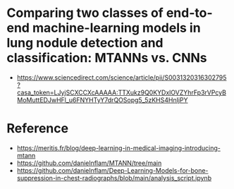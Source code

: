 # Comparing two classes of end-to-end machine-learning models in lung nodule detection and classification: MTANNs vs. CNNs
- https://www.sciencedirect.com/science/article/pii/S0031320316302795?casa_token=LJyjSCXCCXcAAAAA:TTXukz9Q0KYDxlOVZYhrFp3rVPcyBMoMuttEDJwHFl_u6FNYHTyY7drQOSopg5_5zKHS4HnIjPY

# Reference
- https://meritis.fr/blog/deep-learning-in-medical-imaging-introducing-mtann
- https://github.com/danielnflam/MTANN/tree/main
- https://github.com/danielnflam/Deep-Learning-Models-for-bone-suppression-in-chest-radiographs/blob/main/analysis_script.ipynb
